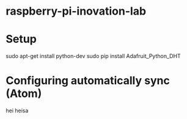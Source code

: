 # raspberry-pi-inovation-lab

# Setup

sudo apt-get install python-dev
sudo pip install Adafruit_Python_DHT

# Configuring automatically sync (Atom)

hei
heisa
